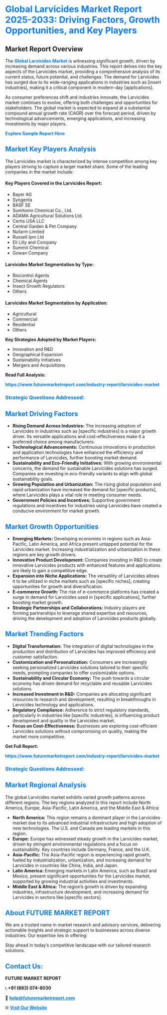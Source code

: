 <h1 style="color: #007BFF;">Global Larvicides Market Report 2025-2033: Driving Factors, Growth Opportunities, and Key Players</h1>

<section id="overview">
<h2>Market Report Overview</h2>
<p>The <a href="https://www.futuremarketreport.com/industry-report/larvicides-market" style="color: #007BFF; text-decoration: none;"><strong>Global Larvicides Market</strong></a> is witnessing significant growth, driven by increasing demand across various industries. This report delves into the key aspects of the Larvicides market, providing a comprehensive analysis of its current status, future potential, and challenges. The demand for Larvicides has surged due to its wide-ranging applications in industries such as [insert industries], making it a critical component in modern-day [applications].</p>
<p>As consumer preferences shift and industries innovate, the Larvicides market continues to evolve, offering both challenges and opportunities for stakeholders. The global market is expected to expand at a substantial compound annual growth rate (CAGR) over the forecast period, driven by technological advancements, emerging applications, and increasing investments by major players.</p>
</section>

<section id="overview">
<p><a href="https://www.futuremarketreport.com/request-sample/reportId=105648" style="color: #007BFF; text-decoration: none;"><strong>Explore Sample Report Here</strong></a></p>
</section>

<section id="key-players">
<h2 style="color: #007BFF;">Market Key Players Analysis</h2>
<p>The Larvicides market is characterized by intense competition among key players striving to capture a larger market share. Some of the leading companies in the market include:</p>
<h4>Key Players Covered in the Larvicides Report:</h4>
<ul><li>Bayer AG</li><li>Syngenta</li><li>BASF SE</li><li>Sumitomo Chemical Co., Ltd.</li><li>ADAMA Agricultural Solutions Ltd.</li><li>Certis USA LLC</li><li>Central Garden &amp; Pet Company</li><li>Nufarm Limited</li><li>Russell Ipm Ltd</li><li>Eli Lilly and Company</li><li>Summit Chemical</li><li>Gowan Company</li></ul>
<h4>Larvicides Market Segmentation by Type:</h4>
<ul><li>Biocontrol Agents</li><li>Chemical Agents</li><li>Insect Growth Regulators</li><li>Others</li></ul>

<h4>Larvicides Market Segmentation by Application:</h4>
<ul><li>Agricultural</li><li>Commercial</li><li>Residential</li><li>Others</li></ul>
<p><strong>Key Strategies Adopted by Market Players:</strong></p>
<ul>
<li>Innovation and R&D</li>
<li>Geographical Expansion</li>
<li>Sustainability Initiatives</li>
<li>Mergers and Acquisitions</li>
</ul>
</section>

<section>
<p><strong>Read Full Analysis: </strong></p><a href="https://www.futuremarketreport.com/industry-report/larvicides-market" style="color: #007BFF; text-decoration: none;"><strong>https://www.futuremarketreport.com/industry-report/larvicides-market</strong></a>
<h3 style="color: #007BFF;">Strategic Questions Addressed:</h3>
</section>

<section id="driving-factors">
<h2 style="color: #007BFF;">Market Driving Factors</h2>
<ul>
<li><strong>Rising Demand Across Industries:</strong> The increasing adoption of Larvicides in industries such as [specific industries] is a major growth driver. Its versatile applications and cost-effectiveness make it a preferred choice among manufacturers.</li>
<li><strong>Technological Advancements:</strong> Continuous innovations in production and application technologies have enhanced the efficiency and performance of Larvicides, further boosting market demand.</li>
<li><strong>Sustainability and Eco-Friendly Initiatives:</strong> With growing environmental concerns, the demand for sustainable Larvicides solutions has surged. Companies are investing in eco-friendly variants to align with global sustainability goals.</li>
<li><strong>Growing Population and Urbanization:</strong> The rising global population and rapid urbanization have increased the demand for [specific products], where Larvicides plays a vital role in meeting consumer needs.</li>
<li><strong>Government Policies and Incentives:</strong> Supportive government regulations and incentives for industries using Larvicides have created a conducive environment for market growth.</li>
</ul>
</section>

<section id="growth-opportunities">
<h2 style="color: #007BFF;">Market Growth Opportunities</h2>
<ul>
<li><strong>Emerging Markets:</strong> Developing economies in regions such as Asia-Pacific, Latin America, and Africa present untapped potential for the Larvicides market. Increasing industrialization and urbanization in these regions are key growth drivers.</li>
<li><strong>Innovative Product Development:</strong> Companies investing in R&D to create innovative Larvicides products with enhanced features and applications are likely to gain a competitive edge.</li>
<li><strong>Expansion into Niche Applications:</strong> The versatility of Larvicides allows it to be utilized in niche markets such as [specific niches], creating opportunities for growth and diversification.</li>
<li><strong>E-commerce Growth:</strong> The rise of e-commerce platforms has created a surge in demand for Larvicides used in [specific applications], further boosting market growth.</li>
<li><strong>Strategic Partnerships and Collaborations:</strong> Industry players are forming partnerships to leverage shared expertise and resources, driving the development and adoption of Larvicides products globally.</li>
</ul>
</section>

<section id="trending-factors">
<h2 style="color: #007BFF;">Market Trending Factors</h2>
<ul>
<li><strong>Digital Transformation:</strong> The integration of digital technologies in the production and distribution of Larvicides has improved efficiency and customer satisfaction.</li>
<li><strong>Customization and Personalization:</strong> Consumers are increasingly seeking personalized Larvicides solutions tailored to their specific needs, prompting companies to offer customizable options.</li>
<li><strong>Sustainability and Circular Economy:</strong> The push towards a circular economy has driven demand for recyclable and reusable Larvicides solutions.</li>
<li><strong>Increased Investment in R&D:</strong> Companies are allocating significant resources to research and development, resulting in breakthroughs in Larvicides technology and applications.</li>
<li><strong>Regulatory Compliance:</strong> Adherence to strict regulatory standards, particularly in industries like [specific industries], is influencing product development and quality in the Larvicides market.</li>
<li><strong>Focus on Cost-Effectiveness:</strong> Businesses are exploring cost-efficient Larvicides solutions without compromising on quality, making the market more competitive.</li>
</ul>
</section>

<section>
<p><strong>Get Full Report: </strong></p><a href="https://www.futuremarketreport.com/industry-report/larvicides-market" style="color: #007BFF; text-decoration: none;"><strong>https://www.futuremarketreport.com/industry-report/larvicides-market</strong></a>
<h3 style="color: #007BFF;">Strategic Questions Addressed:</h3>
</section>


<section id="regional-analysis">
<h2 style="color: #007BFF;">Market Regional Analysis</h2>
<p>The global Larvicides market exhibits varied growth patterns across different regions. The key regions analyzed in this report include North America, Europe, Asia-Pacific, Latin America, and the Middle East & Africa:</p>
<ul>
<li><strong>North America:</strong> This region remains a dominant player in the Larvicides market due to its advanced industrial infrastructure and high adoption of new technologies. The U.S. and Canada are leading markets in this region.</li>
<li><strong>Europe:</strong> Europe has witnessed steady growth in the Larvicides market, driven by stringent environmental regulations and a focus on sustainability. Key countries include Germany, France, and the U.K.</li>
<li><strong>Asia-Pacific:</strong> The Asia-Pacific region is experiencing rapid growth, fueled by industrialization, urbanization, and increasing demand for Larvicides in countries like China, India, and Japan.</li>
<li><strong>Latin America:</strong> Emerging markets in Latin America, such as Brazil and Mexico, present significant opportunities for the Larvicides market, supported by growing industrial activities and investments.</li>
<li><strong>Middle East & Africa:</strong> The region’s growth is driven by expanding industries, infrastructure development, and increasing demand for Larvicides in sectors like [specific sectors].</li>
</ul>
</section>

<footer>
<h2 style="color: #007BFF;">About FUTURE MARKET REPORT</h2>
<p>We are a trusted name in market research and advisory services, delivering actionable insights and strategic support to businesses across diverse industries. Our expertise lies in offering:</p>

<p>Stay ahead in today’s competitive landscape with our tailored research solutions.</p>

<h2 style="color: #007BFF;">Contact Us:</h2>
<p><strong>FUTURE MARKET REPORT</strong></p>
<p>📞 <strong>+91 (883) 074-8030</strong></p>
<p>📧 <strong><a href="mailto:help@futuremarketreport.com" style="color: #007BFF;">help@futuremarketreport.com</a></strong></p>
<p>🌐 <strong><a href="https://www.futuremarketreport.com/" style="color: #007BFF;">Visit Our Website</a></strong></p>
</footer>